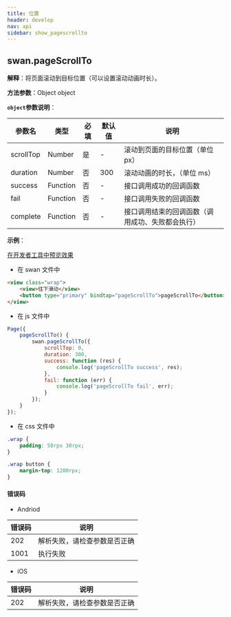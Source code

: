 ```yaml
---
title: 位置
header: develop
nav: api
sidebar: show_pagescrollto
---
```


## swan.pageScrollTo


**解释**：将页面滚动到目标位置（可以设置滚动动画时长）。

**方法参数**：Object object

**`object`参数说明**：

|参数名 |类型  |必填 | 默认值 |说明|
|---- | ---- | ---- | ----|----|
|scrollTop |Number | 是|  - | 滚动到页面的目标位置（单位 px） |
|duration |Number | 否| 300 | 滚动动画的时长，（单位 ms） |
|success |Function  |  否 |-| 接口调用成功的回调函数 | 
|fail  |  Function |   否  |-| 接口调用失败的回调函数|  
|complete   | Function  |  否 |-|  接口调用结束的回调函数（调用成功、失败都会执行）| 

**示例**：

<a href="swanide://fragment/84173982a61ebfce398d8958f4961b711557729973205" title="在开发者工具中预览效果" target="_self">在开发者工具中预览效果</a>

* 在 swan 文件中

```html
<view class="wrap">
    <view>往下滑动</view>
    <button type="primary" bindtap="pageScrollTo">pageScrollTo</button>
</view>
```

* 在 js 文件中

```js
Page({
    pageScrollTo() {
        swan.pageScrollTo({
            scrollTop: 0,
            duration: 300,
            success: function (res) {
                console.log('pageScrollTo success', res);
            },
            fail: function (err) {
                console.log('pageScrollTo fail', err);
            }
        });
    }
});
```
* 在 css 文件中

```css
.wrap {
    padding: 50rpx 30rpx;
}

.wrap button {
    margin-top: 1200rpx;
}
```


#### 错误码

* Andriod

|错误码|说明|
|--|--|
|202|解析失败，请检查参数是否正确      |
|1001|执行失败|

* iOS

|错误码|说明|
|--|--|
|202|解析失败，请检查参数是否正确      |
                                    